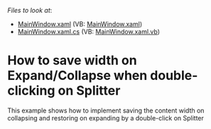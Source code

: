 <!-- default file list -->
*Files to look at*:

* [MainWindow.xaml](./CS/MainWindow.xaml) (VB: [MainWindow.xaml](./VB/MainWindow.xaml))
* [MainWindow.xaml.cs](./CS/MainWindow.xaml.cs) (VB: [MainWindow.xaml.vb](./VB/MainWindow.xaml.vb))
<!-- default file list end -->
# How to save width on Expand/Collapse when double-clicking on Splitter


<p>This example shows how to implement saving the content width on collapsing and restoring on expanding by a double-click on Splitter</p>

<br/>


